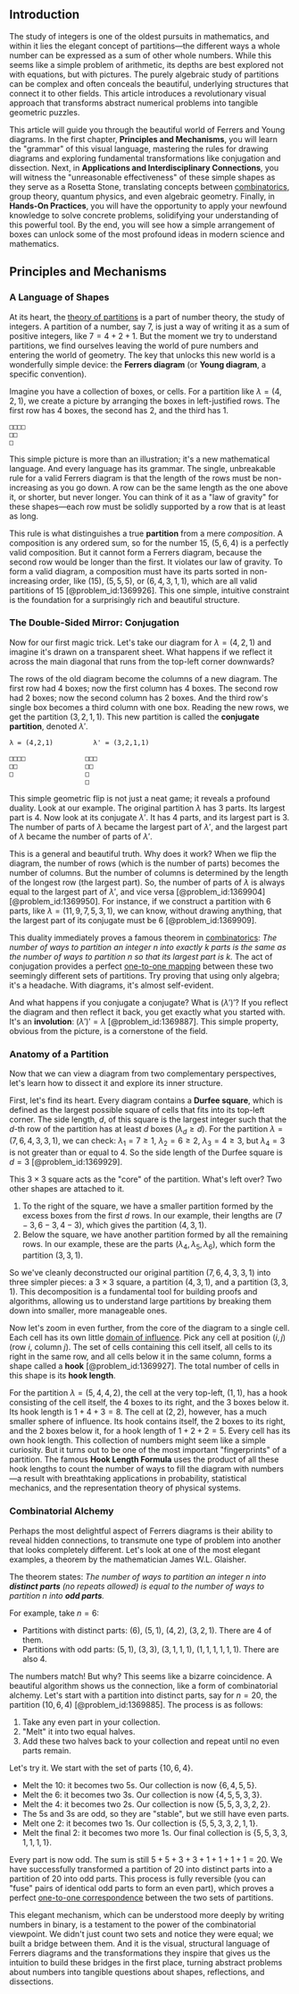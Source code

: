 ## Introduction
The study of integers is one of the oldest pursuits in mathematics, and within it lies the elegant concept of partitions—the different ways a whole number can be expressed as a sum of other whole numbers. While this seems like a simple problem of arithmetic, its depths are best explored not with equations, but with pictures. The purely algebraic study of partitions can be complex and often conceals the beautiful, underlying structures that connect it to other fields. This article introduces a revolutionary visual approach that transforms abstract numerical problems into tangible geometric puzzles.

This article will guide you through the beautiful world of Ferrers and Young diagrams. In the first chapter, **Principles and Mechanisms**, you will learn the "grammar" of this visual language, mastering the rules for drawing diagrams and exploring fundamental transformations like conjugation and dissection. Next, in **Applications and Interdisciplinary Connections**, you will witness the "unreasonable effectiveness" of these simple shapes as they serve as a Rosetta Stone, translating concepts between [combinatorics](@article_id:143849), group theory, quantum physics, and even algebraic geometry. Finally, in **Hands-On Practices**, you will have the opportunity to apply your newfound knowledge to solve concrete problems, solidifying your understanding of this powerful tool. By the end, you will see how a simple arrangement of boxes can unlock some of the most profound ideas in modern science and mathematics.

## Principles and Mechanisms

### A Language of Shapes

At its heart, the [theory of partitions](@article_id:636470) is a part of number theory, the study of integers. A partition of a number, say 7, is just a way of writing it as a sum of positive integers, like $7 = 4+2+1$. But the moment we try to understand partitions, we find ourselves leaving the world of pure numbers and entering the world of geometry. The key that unlocks this new world is a wonderfully simple device: the **Ferrers diagram** (or **Young diagram**, a specific convention).

Imagine you have a collection of boxes, or cells. For a partition like $\lambda=(4,2,1)$, we create a picture by arranging the boxes in left-justified rows. The first row has 4 boxes, the second has 2, and the third has 1.

```
□□□□
□□
□
```

This simple picture is more than an illustration; it's a new mathematical language. And every language has its grammar. The single, unbreakable rule for a valid Ferrers diagram is that the length of the rows must be non-increasing as you go down. A row can be the same length as the one above it, or shorter, but never longer. You can think of it as a "law of gravity" for these shapes—each row must be solidly supported by a row that is at least as long.

This rule is what distinguishes a true **partition** from a mere *composition*. A composition is any ordered sum, so for the number 15, $(5, 6, 4)$ is a perfectly valid composition. But it cannot form a Ferrers diagram, because the second row would be longer than the first. It violates our law of gravity. To form a valid diagram, a composition must have its parts sorted in non-increasing order, like $(15)$, $(5,5,5)$, or $(6,4,3,1,1)$, which are all valid partitions of 15 [@problem_id:1369926]. This one simple, intuitive constraint is the foundation for a surprisingly rich and beautiful structure.

### The Double-Sided Mirror: Conjugation

Now for our first magic trick. Let's take our diagram for $\lambda=(4,2,1)$ and imagine it's drawn on a transparent sheet. What happens if we reflect it across the main diagonal that runs from the top-left corner downwards?

The rows of the old diagram become the columns of a new diagram. The first row had 4 boxes; now the first column has 4 boxes. The second row had 2 boxes; now the second column has 2 boxes. And the third row's single box becomes a third column with one box. Reading the new rows, we get the partition $(3,2,1,1)$. This new partition is called the **conjugate partition**, denoted $\lambda'$.

```
λ = (4,2,1)          λ' = (3,2,1,1)

□□□□               □□□
□□                 □□
□                  □
                   □
```

This simple geometric flip is not just a neat game; it reveals a profound duality. Look at our example. The original partition $\lambda$ has 3 parts. Its largest part is 4. Now look at its conjugate $\lambda'$. It has 4 parts, and its largest part is 3. The number of parts of $\lambda$ became the largest part of $\lambda'$, and the largest part of $\lambda$ became the number of parts of $\lambda'$.

This is a general and beautiful truth. Why does it work? When we flip the diagram, the number of rows (which is the number of parts) becomes the number of columns. But the number of columns is determined by the length of the longest row (the largest part). So, the number of parts of $\lambda$ is always equal to the largest part of $\lambda'$, and vice versa [@problem_id:1369904] [@problem_id:1369950]. For instance, if we construct a partition with 6 parts, like $\lambda=(11,9,7,5,3,1)$, we can know, without drawing anything, that the largest part of its conjugate must be 6 [@problem_id:1369909].

This duality immediately proves a famous theorem in [combinatorics](@article_id:143849): *The number of ways to partition an integer $n$ into exactly $k$ parts is the same as the number of ways to partition $n$ so that its largest part is $k$.* The act of conjugation provides a perfect [one-to-one mapping](@article_id:183298) between these two seemingly different sets of partitions. Try proving that using only algebra; it's a headache. With diagrams, it's almost self-evident.

And what happens if you conjugate a conjugate? What is $(\lambda')'$? If you reflect the diagram and then reflect it back, you get exactly what you started with. It's an **involution**: $(\lambda')'=\lambda$ [@problem_id:1369887]. This simple property, obvious from the picture, is a cornerstone of the field.

### Anatomy of a Partition

Now that we can view a diagram from two complementary perspectives, let's learn how to dissect it and explore its inner structure.

First, let's find its heart. Every diagram contains a **Durfee square**, which is defined as the largest possible square of cells that fits into its top-left corner. The side length, $d$, of this square is the largest integer such that the $d$-th row of the partition has at least $d$ boxes ($\lambda_d \ge d$). For the partition $\lambda = (7, 6, 4, 3, 3, 1)$, we can check: $\lambda_1=7 \ge 1$, $\lambda_2=6 \ge 2$, $\lambda_3=4 \ge 3$, but $\lambda_4=3$ is not greater than or equal to 4. So the side length of the Durfee square is $d=3$ [@problem_id:1369929].

This $3 \times 3$ square acts as the "core" of the partition. What's left over? Two other shapes are attached to it.
1.  To the right of the square, we have a smaller partition formed by the excess boxes from the first $d$ rows. In our example, their lengths are $(7-3, 6-3, 4-3)$, which gives the partition $(4,3,1)$.
2.  Below the square, we have another partition formed by all the remaining rows. In our example, these are the parts $(\lambda_4, \lambda_5, \lambda_6)$, which form the partition $(3,3,1)$.

So we've cleanly deconstructed our original partition $(7,6,4,3,3,1)$ into three simpler pieces: a $3 \times 3$ square, a partition $(4,3,1)$, and a partition $(3,3,1)$. This decomposition is a fundamental tool for building proofs and algorithms, allowing us to understand large partitions by breaking them down into smaller, more manageable ones.

Now let's zoom in even further, from the core of the diagram to a single cell. Each cell has its own little [domain of influence](@article_id:174804). Pick any cell at position $(i,j)$ (row $i$, column $j$). The set of cells containing this cell itself, all cells to its right in the same row, and all cells below it in the same column, forms a shape called a **hook** [@problem_id:1369927]. The total number of cells in this shape is its **hook length**.

For the partition $\lambda=(5,4,4,2)$, the cell at the very top-left, $(1,1)$, has a hook consisting of the cell itself, the 4 boxes to its right, and the 3 boxes below it. Its hook length is $1+4+3=8$. The cell at $(2,2)$, however, has a much smaller sphere of influence. Its hook contains itself, the 2 boxes to its right, and the 2 boxes below it, for a hook length of $1+2+2=5$. Every cell has its own hook length. This collection of numbers might seem like a simple curiosity. But it turns out to be one of the most important "fingerprints" of a partition. The famous **Hook Length Formula** uses the product of all these hook lengths to count the number of ways to fill the diagram with numbers—a result with breathtaking applications in probability, statistical mechanics, and the representation theory of physical systems.

### Combinatorial Alchemy

Perhaps the most delightful aspect of Ferrers diagrams is their ability to reveal hidden connections, to transmute one type of problem into another that looks completely different. Let's look at one of the most elegant examples, a theorem by the mathematician James W.L. Glaisher.

The theorem states: *The number of ways to partition an integer n into **distinct parts** (no repeats allowed) is equal to the number of ways to partition n into **odd parts**.*

For example, take $n=6$:
- Partitions with distinct parts: $(6)$, $(5,1)$, $(4,2)$, $(3,2,1)$. There are 4 of them.
- Partitions with odd parts: $(5,1)$, $(3,3)$, $(3,1,1,1)$, $(1,1,1,1,1,1)$. There are also 4.

The numbers match! But why? This seems like a bizarre coincidence. A beautiful algorithm shows us the connection, like a form of combinatorial alchemy. Let's start with a partition into distinct parts, say for $n=20$, the partition $(10, 6, 4)$ [@problem_id:1369885]. The process is as follows:
1.  Take any even part in your collection.
2.  "Melt" it into two equal halves.
3.  Add these two halves back to your collection and repeat until no even parts remain.

Let's try it. We start with the set of parts $\{10, 6, 4\}$.
- Melt the 10: it becomes two 5s. Our collection is now $\{6, 4, 5, 5\}$.
- Melt the 6: it becomes two 3s. Our collection is now $\{4, 5, 5, 3, 3\}$.
- Melt the 4: it becomes two 2s. Our collection is now $\{5, 5, 3, 3, 2, 2\}$.
- The 5s and 3s are odd, so they are "stable", but we still have even parts.
- Melt one 2: it becomes two 1s. Our collection is $\{5, 5, 3, 3, 2, 1, 1\}$.
- Melt the final 2: it becomes two more 1s. Our final collection is $\{5, 5, 3, 3, 1, 1, 1, 1\}$.

Every part is now odd. The sum is still $5+5+3+3+1+1+1+1 = 20$. We have successfully transformed a partition of 20 into distinct parts into a partition of 20 into odd parts. This process is fully reversible (you can "fuse" pairs of identical odd parts to form an even part), which proves a perfect [one-to-one correspondence](@article_id:143441) between the two sets of partitions.

This elegant mechanism, which can be understood more deeply by writing numbers in binary, is a testament to the power of the combinatorial viewpoint. We didn't just count two sets and notice they were equal; we built a bridge between them. And it is the visual, structural language of Ferrers diagrams and the transformations they inspire that gives us the intuition to build these bridges in the first place, turning abstract problems about numbers into tangible questions about shapes, reflections, and dissections.